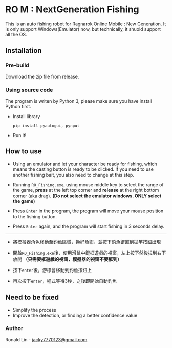 # RO M : NextGeneration Fishing

This is an auto fishing robot for Ragnarok Online Mobile : New Generation. It is only support Windows(Emulator) now, but technically, it shuold support all the OS.

## Installation

### Pre-build

Download the zip file from release.

### Using source code

The program is writen by Python 3, please make sure you have install Python first.

* Install library
  
  `pip install pyautogui, pynput`

* Run it!

## How to use

* Using an emulator and let your character be ready for fishing, which means the casting button is ready to be clicked. If you need to use another fishing bait, you also need to change at this step.
  
* Running `RO_Fishing.exe`, using mouse middle key to select the range of the game, **press** at the left top corner and **release** at the right bottom corner (aka drag). **(Do not select the emulator windows. ONLY select the game)**
  
* Press `Enter` in the program, the program will move your mouse position to the fishing button.
  
* Press `Enter` again, and the program will start fishing in 3 seconds delay.

---

* 將模擬器角色移動至釣魚區域，換好魚餌，並按下釣魚鍵直到拋竿按鈕出現
  
* 開啟`RO_Fishing.exe`後，使用滑鼠中鍵框遊戲的視窗，左上按下然後拉到右下放開 **（只需要框遊戲的視窗，模擬器的視窗不要框到）**
  
* 按下`enter`後，游標會移動到釣魚按鈕上
  
* 再次按下`enter`，程式等待3秒，之後即開始自動釣魚

## Need to be fixed

* Simplify the process
* Improve the detection, or finding a better confidence value

### Author

Ronald Lin - jacky7770123@gmail.com
